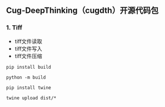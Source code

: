 ## Cug-DeepThinking（cugdth）开源代码包

### 1. Tiff

- tiff文件读取
- tiff文件写入
- tiff文件压缩


```pip install build```

```python -m build```

```pip install twine```

```twine upload dist/*```
